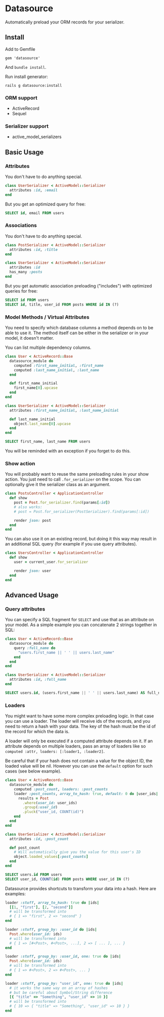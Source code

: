 # Datasource

Automatically preload your ORM records for your serializer.

## Install

Add to Gemfile

```
gem 'datasource'
```

And `bundle install`.

Run install generator:

```
rails g datasource:install
```

### ORM support

- ActiveRecord
- Sequel

### Serializer support

- active_model_serializers

## Basic Usage

### Attributes
You don't have to do anything special.

```ruby
class UserSerializer < ActiveModel::Serializer
  attributes :id, :email
end
```

But you get an optimized query for free:

```sql
SELECT id, email FROM users
```

### Associations
You don't have to do anything special.

```ruby
class PostSerializer < ActiveModel::Serializer
  attributes :id, :title
end

class UserSerializer < ActiveModel::Serializer
  attributes :id
  has_many :posts
end
```

But you get automatic association preloading ("includes") with optimized queries for free:

```sql
SELECT id FROM users
SELECT id, title, user_id FROM posts WHERE id IN (?)
```

### Model Methods / Virtual Attributes
You need to specify which database columns a method depends on to be able to use it.
The method itself can be either in the serializer or in your model, it doesn't matter.

You can list multiple dependency columns.

```ruby
class User < ActiveRecord::Base
  datasource_module do
    computed :first_name_initial, :first_name
    computed :last_name_initial, :last_name
  end

  def first_name_initial
    first_name[0].upcase
  end
end

class UserSerializer < ActiveModel::Serializer
  attributes :first_name_initial, :last_name_initial

  def last_name_initial
    object.last_name[0].upcase
  end
end
```

```sql
SELECT first_name, last_name FROM users
```

You will be reminded with an exception if you forget to do this.

### Show action

You will probably want to reuse the same preloading rules in your show action.
You just need to call `.for_serializer` on the scope. You can optionally give it
the serializer class as an argument.

```ruby
class PostsController < ApplicationController
  def show
    post = Post.for_serializer.find(params[:id])
    # also works:
    # post = Post.for_serializer(PostSerializer).find(params[:id])

    render json: post
  end
end
```

You can also use it on an existing record, but doing it this way may result in
an additional SQL query (for example if you use query attributes).

```ruby
class UsersController < ApplicationController
  def show
    user = current_user.for_serializer

    render json: user
  end
end
```

## Advanced Usage

### Query attributes

You can specify a SQL fragment for `SELECT` and use that as an attribute on your
model. As a simple example you can concatenate 2 strings together in SQL:

```ruby
class User < ActiveRecord::Base
  datasource_module do
    query :full_name do
      "users.first_name || ' ' || users.last_name"
    end
  end
end

class UserSerializer < ActiveModel::Serializer
  attributes :id, :full_name
end
```

```sql
SELECT users.id, (users.first_name || ' ' || users.last_name) AS full_name FROM users
```

### Loaders

You might want to have some more complex preloading logic. In that case you can use a loader.
The loader will receive ids of the records, and you need to return a hash with your data.
The key of the hash must be the id of the record for which the data is.

A loader will only be executed if a computed attribute depends on it. If an attribute depends
on multiple loaders, pass an array of loaders like so `computed :attr, loaders: [:loader1, :loader2]`.

Be careful that if your hash does not contain a value for the object ID, the loaded value
will be nil. However you can use the `default` option for such cases (see below example).

```ruby
class User < ActiveRecord::Base
  datasource_module do
    computed :post_count, loaders: :post_counts
    loader :post_counts, array_to_hash: true, default: 0 do |user_ids|
      results = Post
        .where(user_id: user_ids)
        .group(:user_id)
        .pluck("user_id, COUNT(id)")
    end
  end
end

class UserSerializer < ActiveModel::Serializer
  attributes :id, :post_count

  def post_count
    # Will automatically give you the value for this user's ID
    object.loaded_values[:post_counts]
  end
end
```

```sql
SELECT users.id FROM users
SELECT user_id, COUNT(id) FROM posts WHERE user_id IN (?)
```

Datasource provides shortcuts to transform your data into a hash. Here are examples:

```ruby
loader :stuff, array_to_hash: true do |ids|
  [[1, "first"], [2, "second"]]
  # will be transformed into
  # { 1 => "first", 2 => "second" }
end

loader :stuff, group_by: :user_id do |ids|
  Post.where(user_id: ids)
  # will be transformed into
  # { 1 => [#<Post>, #<Post>, ...], 2 => [ ... ], ... }
end

loader :stuff, group_by: :user_id, one: true do |ids|
  Post.where(user_id: ids)
  # will be transformed into
  # { 1 => #<Post>, 2 => #<Post>, ... }
end

loader :stuff, group_by: "user_id", one: true do |ids|
  # it works the same way on an array of hashes
  # but be careful about Symbol/String difference
  [{ "title" => "Something", "user_id" => 10 }]
  # will be transformed into
  # { 10 => { "title" => "Something", "user_id" => 10 } }
end
```
